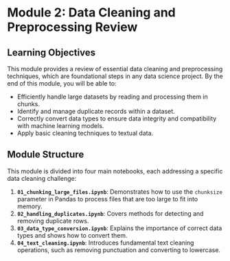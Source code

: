 # Module 2: Data Cleaning and Preprocessing Review

## Learning Objectives

This module provides a review of essential data cleaning and preprocessing techniques, which are foundational steps in any data science project. By the end of this module, you will be able to:

- Efficiently handle large datasets by reading and processing them in chunks.
- Identify and manage duplicate records within a dataset.
- Correctly convert data types to ensure data integrity and compatibility with machine learning models.
- Apply basic cleaning techniques to textual data.

## Module Structure

This module is divided into four main notebooks, each addressing a specific data cleaning challenge:

1.  **`01_chunking_large_files.ipynb`**: Demonstrates how to use the `chunksize` parameter in Pandas to process files that are too large to fit into memory.
2.  **`02_handling_duplicates.ipynb`**: Covers methods for detecting and removing duplicate rows.
3.  **`03_data_type_conversion.ipynb`**: Explains the importance of correct data types and shows how to convert them.
4.  **`04_text_cleaning.ipynb`**: Introduces fundamental text cleaning operations, such as removing punctuation and converting to lowercase. 